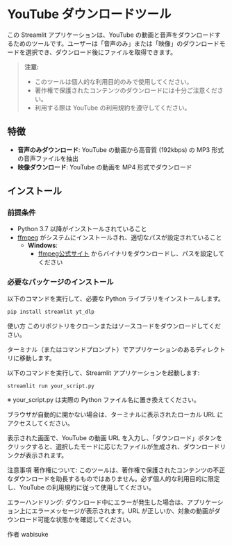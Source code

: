# YouTube ダウンロードツール

この Streamlit アプリケーションは、YouTube の動画と音声をダウンロードするためのツールです。ユーザーは「音声のみ」または「映像」のダウンロードモードを選択でき、ダウンロード後にファイルを取得できます。

> **注意:**  
> - このツールは個人的な利用目的のみで使用してください。  
> - 著作権で保護されたコンテンツのダウンロードには十分ご注意ください。  
> - 利用する際は YouTube の利用規約を遵守してください。

## 特徴

- **音声のみダウンロード**: YouTube の動画から高音質 (192kbps) の MP3 形式の音声ファイルを抽出
- **映像ダウンロード**: YouTube の動画を MP4 形式でダウンロード

## インストール

### 前提条件

- Python 3.7 以降がインストールされていること
- [ffmpeg](https://ffmpeg.org/) がシステムにインストールされ、適切なパスが設定されていること  
  - **Windows**:
    - [ffmpeg公式サイト](https://ffmpeg.org/download.html) からバイナリをダウンロードし、パスを設定してください

### 必要なパッケージのインストール

以下のコマンドを実行して、必要な Python ライブラリをインストールします。

```bash
pip install streamlit yt_dlp
```

使い方
このリポジトリをクローンまたはソースコードをダウンロードしてください。

ターミナル（またはコマンドプロンプト）でアプリケーションのあるディレクトリに移動します。

以下のコマンドを実行して、Streamlit アプリケーションを起動します:

```bash
streamlit run your_script.py
```
※ your_script.py は実際の Python ファイル名に置き換えてください。

ブラウザが自動的に開かない場合は、ターミナルに表示されたローカル URL にアクセスしてください。

表示された画面で、YouTube の動画 URL を入力し、「ダウンロード」ボタンをクリックすると、選択したモードに応じたファイルが生成され、ダウンロードリンクが表示されます。

注意事項
著作権について:
このツールは、著作権で保護されたコンテンツの不正なダウンロードを助長するものではありません。必ず個人的な利用目的に限定し、YouTube の利用規約に従って使用してください。

エラーハンドリング:
ダウンロード中にエラーが発生した場合は、アプリケーション上にエラーメッセージが表示されます。URL が正しいか、対象の動画がダウンロード可能な状態かを確認してください。

作者
wabisuke
